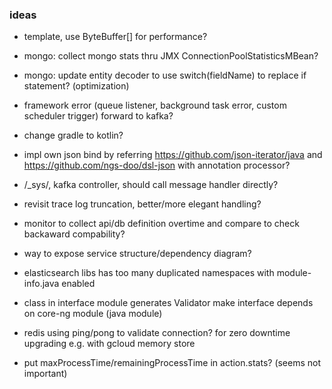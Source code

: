 ### ideas
* template, use ByteBuffer[] for performance?
* mongo: collect mongo stats thru JMX ConnectionPoolStatisticsMBean?
* mongo: update entity decoder to use switch(fieldName) to replace if statement? (optimization)
* framework error (queue listener, background task error, custom scheduler trigger) forward to kafka?

* change gradle to kotlin?
* impl own json bind by referring https://github.com/json-iterator/java and https://github.com/ngs-doo/dsl-json with annotation processor?

* /_sys/, kafka controller, should call message handler directly?
* revisit trace log truncation, better/more elegant handling?
* monitor to collect api/db definition overtime and compare to check backaward compability?
* way to expose service structure/dependency diagram?

* elasticsearch libs has too many duplicated namespaces with module-info.java enabled
* class in interface module generates Validator make interface depends on core-ng module (java module)

* redis using ping/pong to validate connection? for zero downtime upgrading e.g. with gcloud memory store
* put maxProcessTime/remainingProcessTime in action.stats? (seems not important)
